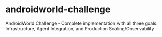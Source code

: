 # androidworld-challenge
AndroidWorld Challenge - Complete implementation with all three goals: Infrastructure, Agent Integration, and Production Scaling/Observability
